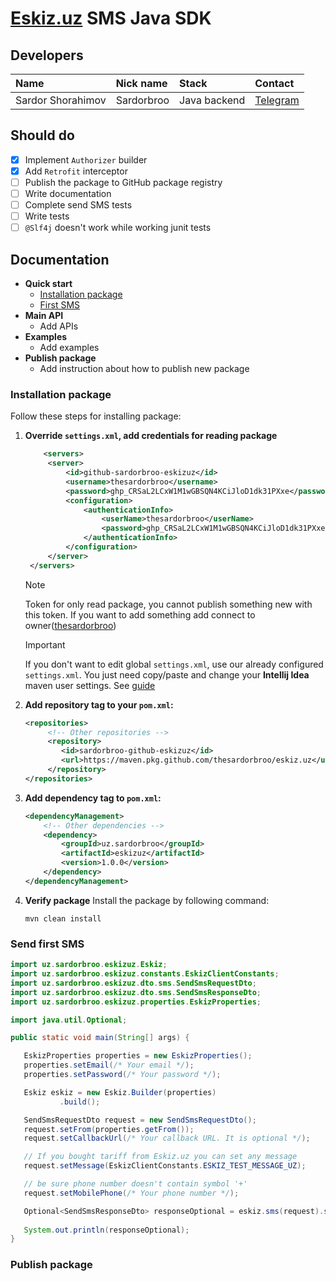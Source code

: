 # [Eskiz.uz](https://eskiz.uz/sms) SMS Java SDK

## Developers
| Name | Nick name  | Stack | Contact                               |
|:-----|:-----------|:------|:--------------------------------------|
|Sardor Shorahimov| Sardorbroo | Java backend| [Telegram](https://t.me/Sardorbro11/) |

## Should do

- [x] Implement `Authorizer` builder
- [x] Add `Retrofit` interceptor
- [ ] Publish the package to GitHub package registry
- [ ] Write documentation
- [ ] Complete send SMS tests
- [ ] Write tests
- [ ] `@Slf4j` doesn't work while working junit tests

## Documentation
 - **Quick start**
   - [Installation package](#installation-package)
   - [First SMS](#send-first-sms)
 - **Main API**
   - Add APIs 
 - **Examples**
   - Add examples 
 - **Publish package**
   - Add instruction about how to publish new package

### Installation package

Follow these steps for installing package:

1. **Override `settings.xml`, add credentials for reading package**
   ```xml
       <servers>
        <server>
            <id>github-sardorbroo-eskizuz</id>
            <username>thesardorbroo</username>
            <password>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</password>
            <configuration>
                <authenticationInfo>
                    <userName>thesardorbroo</userName>
                    <password>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</password>
                </authenticationInfo>
            </configuration>
        </server>
    </servers>
   ```
   > [!NOTE]
   > 
   > Token for only read package, you cannot publish something new with this token. 
   > If you want to add something add connect to owner([thesardorbroo](https://t.me/Sardorbro11))
   
   > [!IMPORTANT]
   > If you don't want to edit global `settings.xml`, use our already configured `settings.xml`. 
   > You just need copy/paste and change your **Intellij Idea** maven user settings. See [guide](https://link-to-guide-which-is-teaches-how-to-change-maven-settings.xml)
 
2. **Add repository tag to your `pom.xml`:**
   ```xml
   <repositories>
        <!-- Other repositories -->
        <repository>
           <id>sardorbroo-github-eskizuz</id>
           <url>https://maven.pkg.github.com/thesardorbroo/eskiz.uz</url>
        </repository>
   </repositories>
   ```

2. **Add dependency tag to `pom.xml`:**
   ```xml
   <dependencyManagement>
       <!-- Other dependencies -->
       <dependency>
           <groupId>uz.sardorbroo</groupId>
           <artifactId>eskizuz</artifactId>
           <version>1.0.0</version>
       </dependency>
   </dependencyManagement>
   ```

3. **Verify package**
   Install the package by following command:

   `mvn clean install`

### Send first SMS

```java
import uz.sardorbroo.eskizuz.Eskiz;
import uz.sardorbroo.eskizuz.constants.EskizClientConstants;
import uz.sardorbroo.eskizuz.dto.sms.SendSmsRequestDto;
import uz.sardorbroo.eskizuz.dto.sms.SendSmsResponseDto;
import uz.sardorbroo.eskizuz.properties.EskizProperties;

import java.util.Optional;

public static void main(String[] args) {

   EskizProperties properties = new EskizProperties();
   properties.setEmail(/* Your email */);
   properties.setPassword(/* Your password */);

   Eskiz eskiz = new Eskiz.Builder(properties)
           .build();

   SendSmsRequestDto request = new SendSmsRequestDto();
   request.setFrom(properties.getFrom());
   request.setCallbackUrl(/* Your callback URL. It is optional */);

   // If you bought tariff from Eskiz.uz you can set any message
   request.setMessage(EskizClientConstants.ESKIZ_TEST_MESSAGE_UZ);

   // be sure phone number doesn't contain symbol '+'
   request.setMobilePhone(/* Your phone number */);

   Optional<SendSmsResponseDto> responseOptional = eskiz.sms(request).send();
   
   System.out.println(responseOptional);
}
```



### Publish package